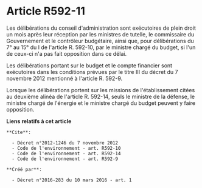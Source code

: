 # Article R592-11

Les délibérations du conseil d'administration sont exécutoires de plein droit un mois après leur réception par les ministres
de tutelle, le commissaire du Gouvernement et le contrôleur budgétaire, ainsi que, pour délibérations du 7° au 15° du I de
l'article R. 592-10, par le ministre chargé du budget, si l'un de ceux-ci n'a pas fait opposition dans ce délai.

Les délibérations portant sur le budget et le compte financier sont exécutoires dans les conditions prévues par le titre III
du décret du 7 novembre 2012 mentionné à l'article R. 592-9.

Lorsque les délibérations portent sur les missions de l'établissement citées au deuxième alinéa de l'article R. 592-14, seuls
le ministre de la défense, le ministre chargé de l'énergie et le ministre chargé du budget peuvent y faire opposition.

**Liens relatifs à cet article**

	**Cite**:

	  - Décret n°2012-1246 du 7 novembre 2012
	  - Code de l'environnement - art. R592-10
	  - Code de l'environnement - art. R592-14
	  - Code de l'environnement - art. R592-9

	**Créé par**:

	  - Décret n°2016-283 du 10 mars 2016 - art. 1
